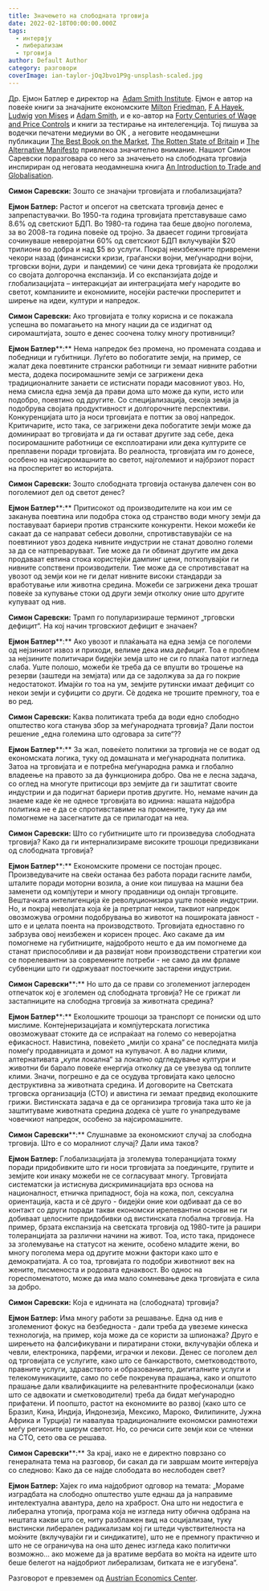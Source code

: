 ```yaml
---
title: Значењето на слободната трговија
date: 2022-02-18T00:00:00.000Z
tags:
  - интервју
  - либерализам
  - трговија
author: Default Author
category: разговори
coverImage: ian-taylor-jOqJbvo1P9g-unsplash-scaled.jpg
---
```


Др. Ејмон Батлер е директор на  [Adam Smith Institute](https://www.adamsmith.org/). Ејмон е автор на повеќе книги за значајните економските [Milton](https://www.amazon.com/Milton-Friedman-Eamonn-Butler-audiobook/dp/B009899UNM) [Friedman](https://www.amazon.com/Milton-Friedman-Influence-Free-Market-Economist/dp/0857190369), [F A Hayek](https://www.amazon.com/Hayek-Contribution-Political-Economic-Thought/dp/0876638779), [Ludwig](https://iea.org.uk/publications/research/ludwig-von-mises-a-primer) [von Mises](https://www.amazon.com/Ludwig-von-Mises-Fountainhead-Microeconomics/dp/1441713115) и [Adam Smith](https://iea.org.uk/publications/research/adam-smith-a-primer), и е ко-автор на [Forty Centuries of Wage and Price Controls](https://www.amazon.com/Forty-Centuries-Wage-Price-Controls/dp/1610161408) и книги за тестирање на интелегенција. Тој пишува за водечки печатени медиуми во ОК , а неговите неодамнешни публикации [The Best Book on the Market](https://www.amazon.com/Best-Book-Market-Worrying-Economy/dp/1906465053), [The Rotten State of Britain](https://www.amazon.com/Rotten-State-Britain-Eamonn-Butler/dp/1906142343) и [The Alternative Manifesto](https://www.amazon.com/Alternative-Manifesto-Government-Should-Country/dp/1906142696) привлекоа значително внимание. Нашиот Симон Саревски поразговара со него за значењето на слободната трговија инспириран од неговата неодамнешна книга [An Introduction to Trade and Globalisation](https://iea.org.uk/publications/an-introduction-to-trade-and-globalisation/).

**Симон Саревски:** Зошто се значајни трговијата и глобализацијата?

**Ејмон Батлер:** Растот и опсегот на светската трговија денес е запрепастувачки. Во 1950-та година трговијата претставуваше само 8.6% од светскиот БДП. Во 1980-та година таа беше двојно поголема, за во 2008-та година повеќе од тројно. За дваесет години трговијата сочинуваше неверојатни 60% од светскиот БДП вклучувајќи $20 трилиони во добра и над $5 во услуги. Покрај неизбежните привремени чекори назад (финансиски кризи, граѓански војни, меѓународни војни, трговски војни, дури  и пандемии) се чини дека трговијата ќе продолжи со својата долгорочна експанзија. И со експанзијата дојде и глобализацијата – интеракцијат аи интеграцијата меѓу народите во светот, компаниите и економиите, носејќи растечки просперитет и ширење на идеи, култури и напредок.

**Симон Саревски:** Ако трговијата е толку корисна и се покажала успешна во помагањето на многу нации да се издигнат од сиромаштијата, зошто е денес соочена толку многу противници?

**Ејмон Батлер****:** Нема напредок без променa, но промената создава и победници и губитници. Луѓето во побогатите земји, на пример, се жалат дека поевтините странски работници ги земаат нивните работни места, додека посиромашните земји се загрижени дека традиционалните занаети се истиснати поради масовниот увоз. Но, нема смисла една земја да прави дома што може да купи, исто или подобро, поевтино од другите. Со специјализација, секоја земја ја подобрува својата продуктивност и долгорочните перспективи. Конкуренцијата што ја носи трговијата е поттик за овој напредок. Критичарите, исто така, се загрижени дека побогатите земји може да доминираат во трговијата и да ги остават другите зад себе, дека посиромашните работници се експлоатирани или дека културите се преплавени поради трговијата. Во реалноста, трговијата им го донесе, особено на најсиромашните во светот, најголемиот и најбрзиот пораст на просперитет во историјата.

**Симон Саревски:** Зошто слободната трговија останува далечен сон во поголемиот дел од светот денес?

**Ејмон Батлер****:** Притисокот од производителите на кои им се заканува поевтина или подобра стока од странство води многу земји да поставуваат бариери против странските конкуренти. Некои можеби ќе сакаат да се направат себеси доволни, спротивставувајќи се на поевтиниот увоз додека нивните индустрии не станат доволно големи за да се натпреваруваат. Тие може да ги обвинат другите им дека продаваат евтина стока користејќи дампинг цени, поткопувајќи ги нивните сопствени производители. Тие може да се спротивстават на увозот од земји кои не ги делат нивните високи стандарди за вработување или животна средина. Можеби се загрижени дека трошат повеќе за купување стоки од други земји отколку оние што другите купуваат од нив.

**Симон Саревски:** Трамп го популаризираше терминот „трговски дефицит“. На кој начин трговскиот дефицит е значаен?

**Ејмон Батлер****:** Ако увозот и плаќањата на една земја се поголеми од нејзиниот извоз и приходи, велиме дека има _дефицит_. Тоа е проблем за нејзините политичари бидејќи земја што не си го плаќа патот изгледа слаба. Уште полошо, можеби ќе треба да се впушти во трошење на резерви (заштеди на земјата) или да се задолжува за да го покрие недостатокот. Имајќи го тоа на ум, земјите рутински имаат дефицит со некои земји и суфицити со други. Сè додека не трошите премногу, тоа е во ред.

**Симон Саревски:** Каква политиката треба да води едно слободно општество кога станува збор за меѓународната трговија? Дали постои решение „една големина што одговара за сите“??

**Ејмон Батлер****:** За жал, повеќето политики за трговија не се водат од економската логика, туку од домашната и меѓународната политика. Затоа на трговијата и е потребна меѓународна рамка и глобално владеење на правото за да функционира добро. Ова не е лесна задача, со оглед на многуте притисоци врз земјите да ги заштитат своите индустрии и да подигнат бариери против другите. Но, немаме начин да знаеме каде ќе не однесе трговијата во иднина: нашата најдобра политика не е да се спротивставиме на промените, туку да им помогнеме на засегнатите да се прилагодат на неа.

**Симон Саревски:** Што со губитниците што ги произведува слободната трговија? Како да ги интернализираме високите трошоци предизвикани од слободната трговија?

**Ејмон Батлер****:** Економските промени се постојан процес. Произведувачите на свеќи останаа без работа поради гасните ламби, шталите поради моторни возила, а оние кои пишуваа на машни беа заменети од компјутери и многу продавници од онлајн трговците. Вештачката интелигенција ќе револуционизира уште повеќе индустрии. Но, и покрај неволјата која ќе ја претрпат некои, таквиот напредок овозможува огромни подобрувања во животот на пошироката јавност - што е и целата поента на производството. Трговијата едноставно го забрзува овој неизбежен и корисен процес. Ако сакаме да им помогнеме на губитниците, најдоброто нешто е да им помогнеме да станат приспособливи и да развијат нови производствени стратегии кои се порелевантни за современите потреби - не само да им фрламе субвенции што ги одржуваат постоечките застарени индустрии.

**Симон Саревски****:** Но што да се прави со зголемениот јаглероден отпечаток кој е зголемен од слободната трговија? Не се грижат ли застапниците на слободна трговија за животната средина?

**Ејмон Батлер****:** Еколошките трошоци за транспорт се пониски од што мислиме. Контејнеризацијата и компјутерската логистика овозможуваат стоките да се испраќаат на големо со неверојатна ефикасност. Навистина, повеќето „милји со храна“ се последната милја помеѓу продавницата и домот на купувачот. А во ладни клими, алтернативата „купи локална“ за локално одгледување култури и животни би барало повеќе енергија отколку да се увезува од топлите клими. Значи, погрешно е да се осудува трговијата како целосно деструктивна за животната средина. И договорите на Светската трговска организација (СТО) и авистина ги земаат предвид еколошките грижи. Вистинската задача е да се организира трговија така што ќе ја заштитуваме животната средина додека сè уште го унапредуваме човечкиот напредок, особено за најсиромашните.

**Симон Саревски****:** Слушнавме за економскиот случај за слободна трговија. Што е со моралниот случај? Дали има таков?

**Ејмон Батлер:** Глобализацијата ја зголемува толеранцијата токму поради придобивките што ги носи трговијата за поединците, групите и земјите кои инаку можеби не се согласуваат многу. Трговијата систематски ја истиснува дискриминацијата врз основа на националност, етничка припадност, боја на кожа, пол, сексуална ориентација, каста и сè друго - бидејќи оние кои одбиваат да се во контакт со други поради такви економски ирелевантни основи не ги добиваат целосните придобивки од вистинската глобална трговија. На пример, брзата експанзија на светската трговија од 1980-тите ја рашири толеранцијата за различни начини на живот. Тоа, исто така, придонесе за зголемување на статусот на жените, особено младите жени, во многу поголема мера од другите можни фактори како што е демократијата. А со тоа, трговијата го подобри животниот век на жените, писменоста и родовата еднаквост. Во однос на гореспоменатото, може да има мало сомневање дека трговијата е сила за добро.

**Симон Саревски:** Која е иднината на (слободната) трговија?

**Ејмон Батлер:** Има многу работи за решавање. Една од нив е зголемениот фокус на безбедноста - дали треба да увеземе кинеска технологија, на пример, која може да се користи за шпионажа? Друго е ширењето на фалсификувани и пиратирани стоки, вклучувајќи облека и чевли, електроника, парфеми, играчки и лекови. Денес се поголем дел од трговијата се услугите, како што се банкарството, сметководството, правните услуги, здравството и образованието, дигиталните услуги и телекомуникациите, само по себе покренува прашања, како и општото прашање дали квалификациите на релевантните професионалци (како што се адвокати и сметководители) треба да бидат меѓународно прифатени. И поопшто, растот на економиите во развој (како што се Бразил, Кина, Индија, Индонезија, Мексико, Мароко, Филипините, Јужна Африка и Турција) ги навалува традиционалните економски рамнотежи меѓу регионите ширум светот. Но, со речиси сите земји кои се членки на СТО, сето ова се решава.

**Симон Саревски****:** За крај, иако не е директно поврзано со генералната тема на разговор, би сакал да ги завршам моите интервјуа со следново: Како да се најде слободата во неслободен свет?

**Ејмон Батлер:** Хајек го има најдобриот одговор на темата: „Мораме изградбата на слободно општество уште еднаш да ја направиме интелектуална авантура, дело на храброст. Она што ни недостига е либерална утопија, програма која не изгледа ниту обична одбрана на нештата какви што се, ниту разблажен вид на социјализам, туку вистински либерален радикализам кој ги штеди чувствителноста на моќните (вклучувајќи ги и синдикатите), што не е премногу практично и што не се ограничува на она што денес изгледа како политички возможно... ако можеме да ја вратиме вербата во моќта на идеите што беше белегот на најдобриот либерализам, битката не е изгубена“.

Разговорот е превземен од [Austrian Economics Center](https://www.austriancenter.com/the-importance-of-free-trade/).
